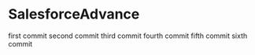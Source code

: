 # SalesforceAdvance
first commit
second commit
third commit
fourth commit
fifth commit
sixth commit
